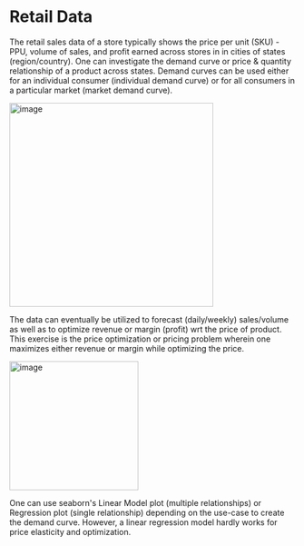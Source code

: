 # Retail Data

The retail sales data of a store typically shows the price per unit (SKU) - PPU, volume of sales, and profit earned across stores in in cities of states (region/country). One can investigate the demand curve or price & quantity relationship of a product across states. Demand curves can be used either for an individual consumer (individual demand curve) or for all consumers in a particular market (market demand curve).

<img width="359" alt="image" src="https://github.com/ranja-sarkar/SuperStoreSales/assets/101544669/97913eca-24db-4065-a946-81d3b651767f">

The data can eventually be utilized to forecast (daily/weekly) sales/volume as well as to optimize revenue or margin (profit) wrt the price of product. This exercise is the price optimization or pricing problem wherein one maximizes either revenue or margin while optimizing the price.

<img width="227" alt="image" src="https://github.com/ranja-sarkar/SuperStoreSales/assets/101544669/9c591eea-1b8a-4859-ab67-7250ed081a67">

One can use seaborn's Linear Model plot (multiple relationships) or Regression plot (single relationship) depending on the use-case to create the demand curve. However, a linear regression model hardly works for price elasticity and optimization. 

